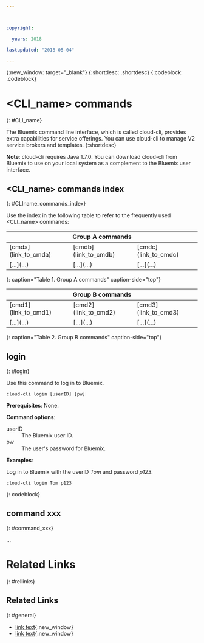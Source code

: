 ```yaml
---



copyright:

  years: 2018

lastupdated: "2018-05-04"

---
```



{:new_window: target="_blank"}
{:shortdesc: .shortdesc}
{:codeblock: .codeblock}



<!-- This template is for introducing a command line interface(cli). It is a conceptual template intended to document productive use of the cli. It is not intended for task information.  -->

<!-- The name of this file should remain index.md.
Please delete out content examples and coding that you are not using for your service. -->


# <CLI_name> commands
<!-- Insert your CLI name into topic title above. -->
<!-- The navigation title should be just <CLI_name>. -->
{: #CLI_name}
<!-- Provide an appropriate ID above -->


<!-- Short description: REQUIRED
The short description section should include one to two sentences describing why a developer would want to use this cli. This should be conversational style. For search engine optimization, include cli name. Keep the {: shortdesc} after the first paragraph so that the framework renders it properly.

Example: -->

The Bluemix command line interface, which is called cloud-cli, provides extra capabilities for service offerings. You can use cloud-cli to manage V2 service brokers and templates.
{:shortdesc}


<!-- Prerequisites/Authorization/Environment: OPTIONAL
The section should lists all the prerequisites/authorization/environment that are required to use the cli commands. Or give a brief introduction to the prerequisites/authorization/environment that the cli commands might use. Use **Note** to call out this section.
Examples: -->

**Note**: cloud-cli requires Java 1.7.0. You can download cloud-cli from Bluemix to use on your local system as a complement to the Bluemix user interface.


<!-- Commands index: REQUIRED
Use a table to list out all the commands so that commands information is easy to scan and locate. Add a link to the anchor of each command.
Use "<CLI_name> commands index" as section title.
If there are a great many commands, to make it easy to retrieve specific commands, you can add several index tables. Group the commands by functions or other similar characteristics, and then make one group a table.
  - Arrange the commands in alphabetical order,across columns, then rows.
  - To look neat and clean, include no more than 5 columns for a table.
Example: -->


## <CLI_name> commands index
{: #CLIname_commands_index}

Use the index in the following table to refer to the frequently used <CLI_name> commands:

<table summary="Alphabetically ordered commands that belong to group A and each command has a link that brings you to more info for the command">
 <thead>
 <th colspan="3">Group A commands</th>
 </thead>
 <tbody>
 <tr>
 <td>[cmda](link_to_cmda)</td>
 <td>[cmdb](link_to_cmdb)</td>
 <td>[cmdc](link_to_cmdc)</td>
 </tr>
 <tr>
 <td>[...](...)</td>
 <td>[...](...)</td>
 <td>[...](...)</td>
 </tr>
  </tbody>
 </table>
{: caption="Table 1. Group A commands" caption-side="top"}


<table summary="Alphabetically ordered commands that belong to group B and each command has a link that brings you to more info for the command">
 <thead>
 <th colspan="3">Group B commands</th>
 </thead>
 <tbody>
 <tr>
 <td>[cmd1](link_to_cmd1)</td>
 <td>[cmd2](link_to_cmd2)</td>
 <td>[cmd3](link_to_cmd3)</td>
 </tr>
 <tr>
 <td>[...](...)</td>
 <td>[...](...)</td>
 <td>[...](...)</td>
 </tr>
 </tbody>
 </table>
{: caption="Table 2. Group B commands" caption-side="top"}

<!-- Command entries: REQUIRED
Directly use the command as title.  Add an anchor ID, for example, {: #login}, for each command entry, so that you can link to the command entry from the index table.
Include a sentence to briefly introduce the command. Such as what does this command do.
The following items are OPTIONAL. Include as many items as needed.

Command syntax: Add the command syntax by using three backticks ahead of and after the syntax (```).

Command prerequisites/authorization/environment: Prerequisites/authorization/environment that are required to use this command. Use the <strong></strong> html markup to highlight the word prerequisites/authorization/environment.

Command Options: Use the <strong></strong> html markup to highlight the word "Command options".
                 Use a definition list to introduce the options. Make one option one list item.

Examples: Use the <strong></strong> html markup to highlight the word "Examples".
          - Include one sentence to describe each example.
		  - Add the example by using three backticks ahead of and after the example (```)
		  - For copyable code snippet, multi-line, include {: codeblock} following the last set of backticks. A copy button will display in framework in output.
		  - For non-copyable output snippet, include {: screen} following the last set of backticks.
                  - For copyable command, single line, include {: codeblock} following the last set of backticks. When displayed, it will show "$" at the beginning of the command example and a copy button, but the copy button will include                     just the command example.

Example: -->

## login
{: #login}

Use this command to log in to Bluemix.

```
cloud-cli login [userID] [pw]
```

<strong>Prerequisites</strong>: None.

<strong>Command options</strong>:

   <dl>
   <dt>userID</dt>
   <dd>The Bluemix user ID.</dd>
   <dt>pw</dt>
   <dd>The user's password for Bluemix.</dd>
    </dl>

<strong>Examples</strong>:

Log in to Bluemix with the userID *Tom* and password *p123*.
```
cloud-cli login Tom p123
```
{: codeblock}




## command xxx
{: #command_xxx}

...


<!-- Related links section: REQUIRED.
Related links display in the upper right of the getting started page.
Ensure that you retain the lowercase anchor IDs (eg. {: #rellinks}) as shown in this template. These are used as IDs during transform and the doc framework keys off the IDs for display.
The headings coded here are not actually used. The doc framework provides the correct headings.
Also ensure that the related links stay in position at the end of this file or the doc framework will not display them properly.
Use {:new_window} for external links to open a new window. And, use ![External link icon](../icons/launch-glyph.svg) at the end of the link text to include the external link icon.-->
<!-- Please delete all comments within the related links section to avoid breaking the build. Thanks. -->

# Related Links
{: #rellinks}

## Related Links
{: #general}

<!-- Include a link to download your command line tool, and the link to your full product documentation, pricing sheet, IBM Bluemix prerequisites -->


* [link text](URL){:new_window}
* [link text](URL){:new_window}

